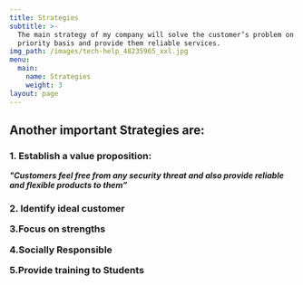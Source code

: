 ```yaml
---
title: Strategies
subtitle: >-
  The main strategy of my company will solve the customer’s problem on the
  priority basis and provide them reliable services.
img_path: /images/tech-help_48235965_xxl.jpg
menu:
  main:
    name: Strategies
    weight: 3
layout: page
---
```

<h2>Another important Strategies are:</h2>

<h3>1. Establish a value proposition:</h3>

 _**"Customers feel free from any security threat and also provide reliable and flexible products to them”**_

**<h3>2. Identify  ideal customer**

**3.Focus on strengths**

**4.Socially Responsible**

**5.Provide training to Students</h3>**
